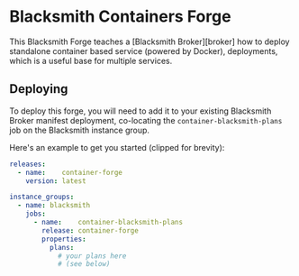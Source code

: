 # Blacksmith Containers Forge

This Blacksmith Forge teaches a [Blacksmith Broker][broker] how to
deploy standalone container based service (powered by Docker),
deployments, which is a useful base for multiple services.

## Deploying

To deploy this forge, you will need to add it to your existing
Blacksmith Broker manifest deployment, co-locating the
`container-blacksmith-plans` job on the Blacksmith instance group.

Here's an example to get you started (clipped for brevity):

```yaml
releases:
  - name:    container-forge
    version: latest

instance_groups:
  - name: blacksmith
    jobs:
      - name:    container-blacksmith-plans
        release: container-forge
        properties:
          plans:
            # your plans here
            # (see below)
```

